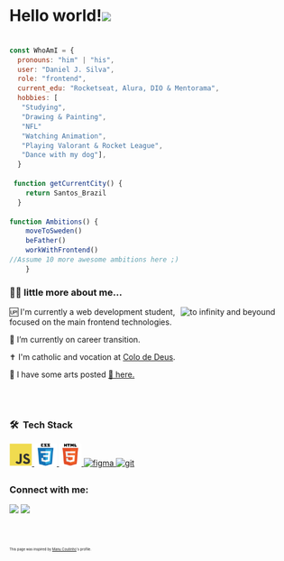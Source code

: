 <h1>Hello world!<img src="https://media.giphy.com/media/jrj1fyUeR16FJGX6xs/giphy.gif" width="50"></h1> 

```javascript
 
const WhoAmI = {
  pronouns: "him" | "his",
  user: "Daniel J. Silva",
  role: "frontend",
  current_edu: "Rocketseat, Alura, DIO & Mentorama",
  hobbies: [
   "Studying",
   "Drawing & Painting",
   "NFL"
   "Watching Animation",
   "Playing Valorant & Rocket League",
   "Dance with my dog"],
  }
	
 function getCurrentCity() {
	return Santos_Brazil
  }
	
function Ambitions() {
	moveToSweden()
	beFather()
	workWithFrontend()
//Assume 10 more awesome ambitions here ;)
	} 
 ```
 
 
<h3 align="left">🤙🏼 little more about me...</h3>
<div>
  <img width="200" align="right" src="https://media.giphy.com/media/12R2bKfxceemNq/giphy.gif" alt="to infinity and beyound">
  <p>🆙 I'm currently a web development student, focused on the main frontend technologies. </p>
  <p>👾 I’m currently on career transition.</p>
  <p>✝️ I'm catholic and vocation at <a href="https://www.youtube.com/user/comunidadecolodedeus">Colo de Deus</a>.</p>
  <p>🎨 I have some arts posted <a href="https://www.artstation.com/muraldodan">🔗 here.</a></p>
  <!--
    <p>👨‍💻 All of my projects are available <a href="https://manucoutinho.github.io/">🔗 here.</a></p>
   -->
 <br>
 </div>

#
<h3 align="left">🛠 &nbsp;Tech Stack</h3>
<p align="left"> 
<a href="https://developer.mozilla.org/en-US/docs/Web/JavaScript" target="_blank"> <img src="https://raw.githubusercontent.com/devicons/devicon/master/icons/javascript/javascript-original.svg" alt="javascript" width="40" height="40"/> </a>	
<a href="https://www.w3schools.com/css/" target="_blank"> <img src="https://raw.githubusercontent.com/devicons/devicon/master/icons/css3/css3-original-wordmark.svg" alt="css3" width="40" height="40"/> </a>
<a href="https://www.w3.org/html/" target="_blank"> <img src="https://raw.githubusercontent.com/devicons/devicon/master/icons/html5/html5-original-wordmark.svg" alt="html5" width="40" height="40"/> </a> 
<!--<a href="https://www.php.net" target="_blank"> <img src="https://raw.githubusercontent.com/devicons/devicon/master/icons/php/php-original.svg" alt="php" width="40" height="40"/> </a> 
<a href="https://reactjs.org/" target="_blank"> <img src="https://raw.githubusercontent.com/devicons/devicon/master/icons/react/react-original-wordmark.svg" alt="react" width="40" height="40"/> </a>
<a href="https://getbootstrap.com" target="_blank"> <img src="https://raw.githubusercontent.com/devicons/devicon/master/icons/bootstrap/bootstrap-plain-wordmark.svg" alt="bootstrap" width="40" height="40"/> </a> 
<a href="https://sass-lang.com" target="_blank"> <img src="https://raw.githubusercontent.com/devicons/devicon/master/icons/sass/sass-original.svg" alt="sass" width="40" height="40"/> </a> 
<a href="https://www.typescriptlang.org/" target="_blank"> <img src="https://raw.githubusercontent.com/devicons/devicon/master/icons/typescript/typescript-original.svg" alt="typescript" width="40" height="40"/> </a>-->
<a href="https://www.figma.com/" target="_blank"> <img src="https://www.vectorlogo.zone/logos/figma/figma-icon.svg" alt="figma" width="40" height="40"/> </a>
<a href="https://git-scm.com/" target="_blank"> <img src="https://www.vectorlogo.zone/logos/git-scm/git-scm-icon.svg" alt="git" width="40" height="40"/> </a> 
<!--<a href="https://www.mysql.com/" target="_blank"> <img src="https://raw.githubusercontent.com/devicons/devicon/master/icons/mysql/mysql-original-wordmark.svg" alt="mysql" width="40" height="40"/> </a>--> 
</p>

##

<h3 align="left">Connect with me:</h3>
<div>  
  <a href="https://www.linkedin.com/in/danieljotasilva/" target="_blank"><img src="https://img.shields.io/badge/-LinkedIn-%230077B5?style=for-the-badge&logo=linkedin&logoColor=white" target="_blank"></a> 
 <a href = "mailto:daniel.jsilva@outlook.com"><img src="https://img.shields.io/badge/Gmail-D14836?style=for-the-badge&logo=gmail&logoColor=white" target="_blank"></a>
 </div>
<br>
<!--<div>
  <a href="https://github.com/ManuCoutinho">
  <img height="180em" src="https://github-readme-stats.vercel.app/api?username=ManuCoutinho&show_icons=true&theme=dark&include_all_commits=true&count_private=true"/>
  <img height="180em" src="https://github-readme-stats.vercel.app/api/top-langs/?username=ManuCoutinho&layout=compact&langs_count=7&theme=dark"/>
</div>-->
</div>
<br>
<br>
<p style="font-size: 6px">This page was inspired by <a href="https://github.com/ManuCoutinho">Manu Coutinho</a>'s profile.</p>





<!--
**danieljotasilva/danieljotasilva** is a ✨ _special_ ✨ repository because its `README.md` (this file) appears on your GitHub profile.

Here are some ideas to get you started:

- 🔭 I’m currently working on ...
- 🌱 I’m currently learning ...
- 👯 I’m looking to collaborate on ...
- 🤔 I’m looking for help with ...
- 💬 Ask me about ...
- 📫 How to reach me: ...
- 😄 Pronouns: ...
- ⚡ Fun fact: ...
-->
